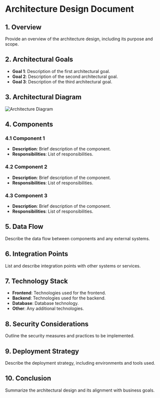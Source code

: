 # Architecture Design Document

## 1. Overview
Provide an overview of the architecture design, including its purpose and scope.

## 2. Architectural Goals
- **Goal 1**: Description of the first architectural goal.
- **Goal 2**: Description of the second architectural goal.
- **Goal 3**: Description of the third architectural goal.

## 3. Architectural Diagram
![Architecture Diagram](path/to/architecture-diagram.png)

## 4. Components
### 4.1 Component 1
- **Description**: Brief description of the component.
- **Responsibilities**: List of responsibilities.

### 4.2 Component 2
- **Description**: Brief description of the component.
- **Responsibilities**: List of responsibilities.

### 4.3 Component 3
- **Description**: Brief description of the component.
- **Responsibilities**: List of responsibilities.

## 5. Data Flow
Describe the data flow between components and any external systems.

## 6. Integration Points
List and describe integration points with other systems or services.

## 7. Technology Stack
- **Frontend**: Technologies used for the frontend.
- **Backend**: Technologies used for the backend.
- **Database**: Database technology.
- **Other**: Any additional technologies.

## 8. Security Considerations
Outline the security measures and practices to be implemented.

## 9. Deployment Strategy
Describe the deployment strategy, including environments and tools used.

## 10. Conclusion
Summarize the architectural design and its alignment with business goals.
